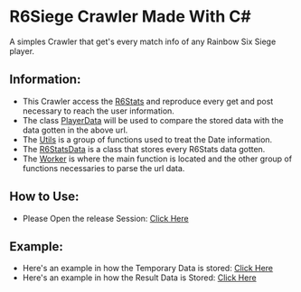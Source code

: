 # R6Siege Crawler Made With C# 

A simples Crawler that get's every match info of any Rainbow Six Siege player.

## Information:
- This Crawler access the [R6Stats](https://r6stats.com/) and reproduce every get and post necessary to reach the user information.
- The class [PlayerData](PlayerData.cs) will be used to compare the stored data with the data gotten in the above url.
- The [Utils](Utils.cs) is a group of functions used to treat the Date information.
- The [R6StatsData](R6StatsData.cs) is a class that stores every R6Stats data gotten.
- The [Worker](Worker.cs) is where the main function is located and the other group of functions necessaries to parse the url data.

## How to Use:
- Please Open the release Session: [Click Here](https://github.com/DantasB/R6Siege-PlayerInfo-Crawler/releases)

## Example:
- Here's an example in how the Temporary Data is stored: [Click Here](https://github.com/DantasB/R6Siege-PlayerInfo-Crawler/blob/master/R6SCrawler/WorkFolder/Alekz%20211dc9a3-3c48-4bd5-ab5b-1055b675f965.json)
- Here's an example in how the Result Data is Stored: [Click Here](https://github.com/DantasB/R6Siege-PlayerInfo-Crawler/blob/master/R6SCrawler/ResultFolder/Alekz.json)
